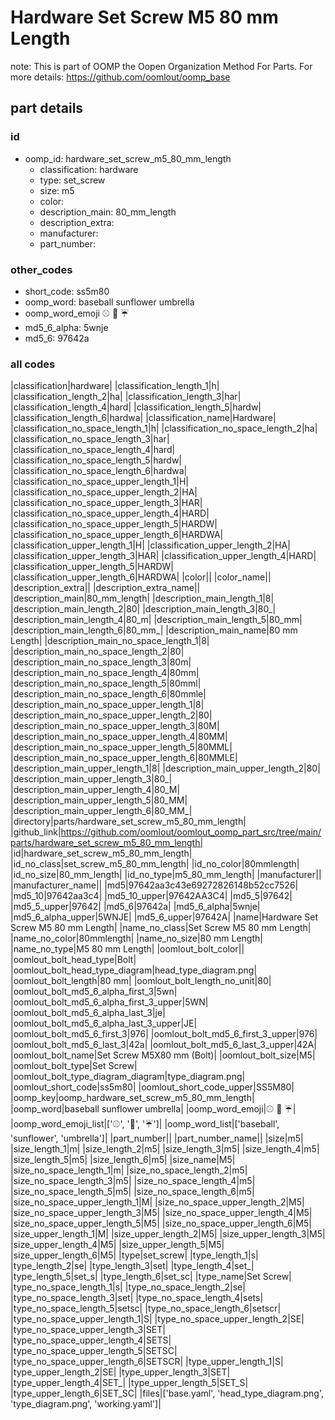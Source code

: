 # Hardware Set Screw M5 80 mm Length  

note: This is part of OOMP the Oopen Organization Method For Parts. For more details: https://github.com/oomlout/oomp_base

##  part details





### id
* oomp_id: hardware_set_screw_m5_80_mm_length
  * classification: hardware
  * type: set_screw
  * size: m5
  * color: 
  * description_main: 80_mm_length
  * description_extra: 
  * manufacturer: 
  * part_number: 

### other_codes
* short_code: ss5m80
* oomp_word: baseball sunflower umbrella
* oomp_word_emoji :baseball: :sunflower: :umbrella:
* md5_6_alpha: 5wnje
* md5_6: 97642a

### all codes 
|classification|hardware|
|classification_length_1|h|
|classification_length_2|ha|
|classification_length_3|har|
|classification_length_4|hard|
|classification_length_5|hardw|
|classification_length_6|hardwa|
|classification_name|Hardware|
|classification_no_space_length_1|h|
|classification_no_space_length_2|ha|
|classification_no_space_length_3|har|
|classification_no_space_length_4|hard|
|classification_no_space_length_5|hardw|
|classification_no_space_length_6|hardwa|
|classification_no_space_upper_length_1|H|
|classification_no_space_upper_length_2|HA|
|classification_no_space_upper_length_3|HAR|
|classification_no_space_upper_length_4|HARD|
|classification_no_space_upper_length_5|HARDW|
|classification_no_space_upper_length_6|HARDWA|
|classification_upper_length_1|H|
|classification_upper_length_2|HA|
|classification_upper_length_3|HAR|
|classification_upper_length_4|HARD|
|classification_upper_length_5|HARDW|
|classification_upper_length_6|HARDWA|
|color||
|color_name||
|description_extra||
|description_extra_name||
|description_main|80_mm_length|
|description_main_length_1|8|
|description_main_length_2|80|
|description_main_length_3|80_|
|description_main_length_4|80_m|
|description_main_length_5|80_mm|
|description_main_length_6|80_mm_|
|description_main_name|80 mm Length|
|description_main_no_space_length_1|8|
|description_main_no_space_length_2|80|
|description_main_no_space_length_3|80m|
|description_main_no_space_length_4|80mm|
|description_main_no_space_length_5|80mml|
|description_main_no_space_length_6|80mmle|
|description_main_no_space_upper_length_1|8|
|description_main_no_space_upper_length_2|80|
|description_main_no_space_upper_length_3|80M|
|description_main_no_space_upper_length_4|80MM|
|description_main_no_space_upper_length_5|80MML|
|description_main_no_space_upper_length_6|80MMLE|
|description_main_upper_length_1|8|
|description_main_upper_length_2|80|
|description_main_upper_length_3|80_|
|description_main_upper_length_4|80_M|
|description_main_upper_length_5|80_MM|
|description_main_upper_length_6|80_MM_|
|directory|parts/hardware_set_screw_m5_80_mm_length|
|github_link|https://github.com/oomlout/oomlout_oomp_part_src/tree/main/parts/hardware_set_screw_m5_80_mm_length|
|id|hardware_set_screw_m5_80_mm_length|
|id_no_class|set_screw_m5_80_mm_length|
|id_no_color|80mmlength|
|id_no_size|80_mm_length|
|id_no_type|m5_80_mm_length|
|manufacturer||
|manufacturer_name||
|md5|97642aa3c43e69272826148b52cc7526|
|md5_10|97642aa3c4|
|md5_10_upper|97642AA3C4|
|md5_5|97642|
|md5_5_upper|97642|
|md5_6|97642a|
|md5_6_alpha|5wnje|
|md5_6_alpha_upper|5WNJE|
|md5_6_upper|97642A|
|name|Hardware Set Screw M5 80 mm Length|
|name_no_class|Set Screw M5 80 mm Length|
|name_no_color|80mmlength|
|name_no_size|80 mm Length|
|name_no_type|M5 80 mm Length|
|oomlout_bolt_color||
|oomlout_bolt_head_type|Bolt|
|oomlout_bolt_head_type_diagram|head_type_diagram.png|
|oomlout_bolt_length|80 mm|
|oomlout_bolt_length_no_unit|80|
|oomlout_bolt_md5_6_alpha_first_3|5wn|
|oomlout_bolt_md5_6_alpha_first_3_upper|5WN|
|oomlout_bolt_md5_6_alpha_last_3|je|
|oomlout_bolt_md5_6_alpha_last_3_upper|JE|
|oomlout_bolt_md5_6_first_3|976|
|oomlout_bolt_md5_6_first_3_upper|976|
|oomlout_bolt_md5_6_last_3|42a|
|oomlout_bolt_md5_6_last_3_upper|42A|
|oomlout_bolt_name|Set Screw M5X80 mm  (Bolt)|
|oomlout_bolt_size|M5|
|oomlout_bolt_type|Set Screw|
|oomlout_bolt_type_diagram_diagram|type_diagram.png|
|oomlout_short_code|ss5m80|
|oomlout_short_code_upper|SS5M80|
|oomp_key|oomp_hardware_set_screw_m5_80_mm_length|
|oomp_word|baseball sunflower umbrella|
|oomp_word_emoji|:baseball: :sunflower: :umbrella:|
|oomp_word_emoji_list|[':baseball:', ':sunflower:', ':umbrella:']|
|oomp_word_list|['baseball', 'sunflower', 'umbrella']|
|part_number||
|part_number_name||
|size|m5|
|size_length_1|m|
|size_length_2|m5|
|size_length_3|m5|
|size_length_4|m5|
|size_length_5|m5|
|size_length_6|m5|
|size_name|M5|
|size_no_space_length_1|m|
|size_no_space_length_2|m5|
|size_no_space_length_3|m5|
|size_no_space_length_4|m5|
|size_no_space_length_5|m5|
|size_no_space_length_6|m5|
|size_no_space_upper_length_1|M|
|size_no_space_upper_length_2|M5|
|size_no_space_upper_length_3|M5|
|size_no_space_upper_length_4|M5|
|size_no_space_upper_length_5|M5|
|size_no_space_upper_length_6|M5|
|size_upper_length_1|M|
|size_upper_length_2|M5|
|size_upper_length_3|M5|
|size_upper_length_4|M5|
|size_upper_length_5|M5|
|size_upper_length_6|M5|
|type|set_screw|
|type_length_1|s|
|type_length_2|se|
|type_length_3|set|
|type_length_4|set_|
|type_length_5|set_s|
|type_length_6|set_sc|
|type_name|Set Screw|
|type_no_space_length_1|s|
|type_no_space_length_2|se|
|type_no_space_length_3|set|
|type_no_space_length_4|sets|
|type_no_space_length_5|setsc|
|type_no_space_length_6|setscr|
|type_no_space_upper_length_1|S|
|type_no_space_upper_length_2|SE|
|type_no_space_upper_length_3|SET|
|type_no_space_upper_length_4|SETS|
|type_no_space_upper_length_5|SETSC|
|type_no_space_upper_length_6|SETSCR|
|type_upper_length_1|S|
|type_upper_length_2|SE|
|type_upper_length_3|SET|
|type_upper_length_4|SET_|
|type_upper_length_5|SET_S|
|type_upper_length_6|SET_SC|
|files|['base.yaml', 'head_type_diagram.png', 'type_diagram.png', 'working.yaml']|
